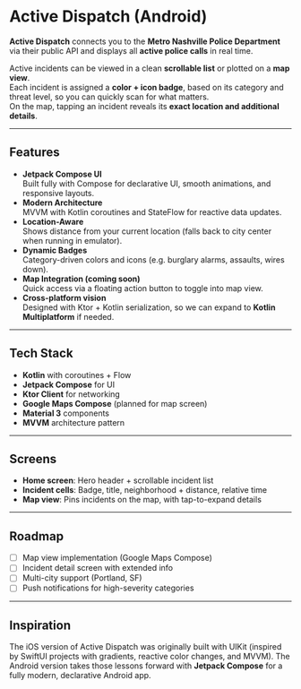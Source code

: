 # Active Dispatch (Android)

**Active Dispatch** connects you to the **Metro Nashville Police Department** via their public API and displays all **active police calls** in real time.

Active incidents can be viewed in a clean **scrollable list** or plotted on a **map view**.  
Each incident is assigned a **color + icon badge**, based on its category and threat level, so you can quickly scan for what matters.  
On the map, tapping an incident reveals its **exact location and additional details**.

---

## Features
- **Jetpack Compose UI**  
  Built fully with Compose for declarative UI, smooth animations, and responsive layouts.
- **Modern Architecture**  
  MVVM with Kotlin coroutines and StateFlow for reactive data updates.
- **Location-Aware**  
  Shows distance from your current location (falls back to city center when running in emulator).
- **Dynamic Badges**  
  Category-driven colors and icons (e.g. burglary alarms, assaults, wires down).
- **Map Integration (coming soon)**  
  Quick access via a floating action button to toggle into map view.
- **Cross-platform vision**  
  Designed with Ktor + Kotlin serialization, so we can expand to **Kotlin Multiplatform** if needed.

---

## Tech Stack
- **Kotlin** with coroutines + Flow
- **Jetpack Compose** for UI
- **Ktor Client** for networking
- **Google Maps Compose** (planned for map screen)
- **Material 3** components
- **MVVM** architecture pattern

---

## Screens
- **Home screen**: Hero header + scrollable incident list
- **Incident cells**: Badge, title, neighborhood + distance, relative time
- **Map view**: Pins incidents on the map, with tap-to-expand details

---

## Roadmap
- [ ] Map view implementation (Google Maps Compose)
- [ ] Incident detail screen with extended info
- [ ] Multi-city support (Portland, SF)
- [ ] Push notifications for high-severity categories

---

## Inspiration
The iOS version of Active Dispatch was originally built with UIKit (inspired by SwiftUI projects with gradients, reactive color changes, and MVVM). The Android version takes those lessons forward with **Jetpack Compose** for a fully modern, declarative Android app.

